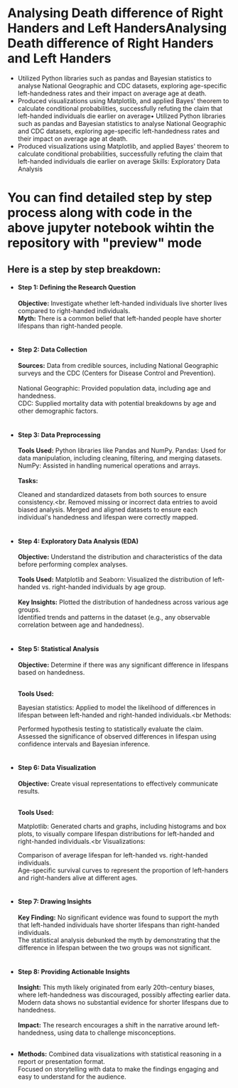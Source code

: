 # Analysing Death difference of Right Handers and Left HandersAnalysing Death difference of Right Handers and Left Handers
- Utilized Python libraries such as pandas and Bayesian statistics to analyse National Geographic and CDC datasets, exploring age-specific 
left-handedness rates and their impact on average age at death.
- Produced visualizations using Matplotlib, and applied Bayes' theorem to calculate conditional probabilities, successfully refuting the claim 
that left-handed individuals die earlier on average• Utilized Python libraries such as pandas and Bayesian statistics to analyse National Geographic and CDC datasets, exploring age-specific left-handedness rates and their impact on average age at death.
- Produced visualizations using Matplotlib, and applied Bayes' theorem to calculate conditional probabilities, successfully refuting the claim that left-handed individuals die earlier on average
Skills: Exploratory Data Analysis

# You can find detailed step by step process along with code in the above jupyter notebook wihtin the repository with "preview" mode

## Here is a step by step breakdown:
- #### Step 1: Defining the Research Question
  **Objective:** Investigate whether left-handed individuals live shorter lives compared to right-handed individuals.<br>
  **Myth:** There is a common belief that left-handed people have shorter lifespans than right-handed people.<br><br>
- #### Step 2: Data Collection
  **Sources:** Data from credible sources, including National Geographic surveys and the CDC (Centers for Disease Control and Prevention).<br><br>
  National Geographic: Provided population data, including age and handedness.<br>
  CDC: Supplied mortality data with potential breakdowns by age and other demographic factors.<br><br>
- #### Step 3: Data Preprocessing
  **Tools Used:** Python libraries like Pandas and NumPy.
      Pandas: Used for data manipulation, including cleaning, filtering, and merging datasets.<br>
       NumPy: Assisted in handling numerical operations and arrays.<br><br>
  **Tasks:**

    Cleaned and standardized datasets from both sources to ensure consistency.<br.
    Removed missing or incorrect data entries to avoid biased analysis.
    Merged and aligned datasets to ensure each individual's handedness and lifespan were correctly mapped.<br><br>
- #### Step 4: Exploratory Data Analysis (EDA)
  **Objective:** Understand the distribution and characteristics of the data before performing complex analyses.<br><br>
  **Tools Used:**
    Matplotlib and Seaborn: Visualized the distribution of left-handed vs. right-handed individuals by age group.<br><br>
  **Key Insights:**
    Plotted the distribution of handedness across various age groups.<br>
    Identified trends and patterns in the dataset (e.g., any observable correlation between age and handedness).<br><br>
- #### Step 5: Statistical Analysis
  **Objective:** Determine if there was any significant difference in lifespans based on handedness.<br><br>

  **Tools Used:**

    Bayesian statistics: Applied to model the likelihood of differences in lifespan between left-handed and right-handed individuals.<br
  Methods:

    Performed hypothesis testing to statistically evaluate the claim.<br>
    Assessed the significance of observed differences in lifespan using confidence intervals and Bayesian inference.<br><br>
- #### Step 6: Data Visualization
  **Objective:** Create visual representations to effectively communicate results.<br><br>

  **Tools Used:**

    Matplotlib: Generated charts and graphs, including histograms and box plots, to visually compare lifespan distributions for left-handed and right-handed individuals.<br
  Visualizations:

    Comparison of average lifespan for left-handed vs. right-handed individuals.<br>
    Age-specific survival curves to represent the proportion of left-handers and right-handers alive at different ages.<br><br>
- #### Step 7: Drawing Insights
    **Key Finding:** No significant evidence was found to support the myth that left-handed individuals have shorter lifespans than right-handed individuals.<br>
                 The statistical analysis debunked the myth by demonstrating that the difference in lifespan between the two groups was not significant.<br><br>
- #### Step 8: Providing Actionable Insights
  **Insight:** This myth likely originated from early 20th-century biases, where left-handedness was discouraged, possibly affecting earlier data. Modern data shows no substantial evidence for               shorter lifespans due to handedness.<br><br>
  **Impact:** The research encourages a shift in the narrative around left-handedness, using data to challenge misconceptions.<br><br>

- **Methods:**
  Combined data visualizations with statistical reasoning in a report or presentation format.<br>
  Focused on storytelling with data to make the findings engaging and easy to understand for the audience.
